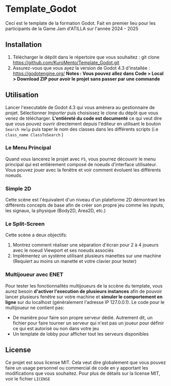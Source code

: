 # Template_Godot
Ceci est le template de la formation Godot. Fait en premier lieu pour les participants de la Game Jam d'ATILLA sur l'année 2024 - 2025
## Installation
1. Télécharger le dépôt dans le répertoire que vous souhaitez : git clone https://github.com/KuroMento/Template_Godot.git
2. Assurez-vous que vous ayez la version de Godot 4.3 d'installée : https://godotengine.org/
**Notes : Vous pouvez allez dans Code > Local > Download ZIP pour avoir le projet sans passer par une commande**
## Utilisation
Lancer l'executable de Godot 4.3 qui vous amènera au gestionnaire de projet. Sélectionner *Importer* puis
choisissez le clone du dépôt que vous venez de télécharger. **L'entièreté du code est documenté** ce qui veut dire que vous pouvez
ouvrir directement depuis l'éditeur en utilisant le bouton `Search Help` puis taper le nom des classes dans les différents scripts (i.e `class_name ClassToSearch` )
### Le Menu Principal
Quand vous lancerez le projet avec `F5`, vous pourrez découvrir le menu principal qui est entièrement composé de
noeuds d'interface utilisateur. Vous pouvez jouer avec la fenêtre et voir comment évoluent les différents noeuds.
### Simple 2D
Cette scène est l'équivalent d'un niveau d'un plateforme 2D démontrant les différents concepts de base
afin de créer son propre jeu comme les inputs, les signaux, la physique (Body2D, Area2D, etc.)
### Le Split-Screen
Cette scène a deux objectifs:
1. Montrez comment réaliser une séparation d'écran pour 2 à 4 joueurs avec le noeud Viewport et ses noeuds associés
2. Implémentez un système utilisant plusieurs manettes sur une machine (Requiert au moins un manette et votre clavier pour tester)
### Multijoueur avec ENET
Pour tester les fonctionnalités multijoueurs de la sccène du template, vous aurez besoin **d'activer l'execution de plusieurs instances**
afin de pouvoir lancer plusieurs fenêtre sur votre machine et **simuler le comportement en ligne** sur du localhost (généralement l'adresse IP 127.0.0.1).
Le code pour le multijoueur ne contient pas:
* De manière pour faire son propre serveur dédié. Autrement dit, un fichier pour faire tourner un serveur qui n'est pas un joueur pour définir ce qui est autorisé ou non dans votre jeu
* Un template de lobby pour afficher tout les serveurs disponibles
## License
Ce projet est sous license MIT. Cela veut dire globalement que vous pouvez faire un usage personnel ou commercial de code en y apportant les modifications que vous souhaitez.
Pour plus de détails sur la license MIT, voir le fichier `LICENSE`

